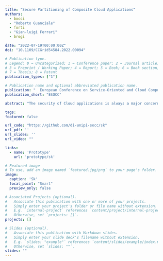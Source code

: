 ```yaml
---
title: "Secure Partitioning of Composite Cloud Applications"
authors:
  - bocci
  - "Roberto Guanciale"
  - forti
  - "Gian-luigi Ferrari"
  - brogi

date: "2022-07-19T00:00:00Z"
doi: "10.1109/CCGrid54584.2022.00094"

# Publication type.
# Legend: 0 = Uncategorized; 1 = Conference paper; 2 = Journal article;
# 3 = Preprint / Working Paper; 4 = Report; 5 = Book; 6 = Book section;
# 7 = Thesis; 8 = Patent
publication_types: ["1"]

# Publication name and optional abbreviated publication name.
publication: "	European Conference on Service-Oriented and Cloud Computing"
publication_short: "ESOCC"

abstract: "The security of Cloud applications is always a major concern for application developers and operators. Protecting their users’ data confidentiality requires methods to avoid leakage from vulnerable software and unreliable cloud providers. Recently, hardware-based technologies emerged in the Cloud setting to isolate applications from the privileged access of cloud providers. One of those technologies is the Separation Kernel which aims at isolating safely the software components of applications. In this article, we propose a declarative methodology supported by a running prototype to determine the partitioning of a Cloud multi-component application in order to allow its placement on a Separation Kernel. We employ information-flow security techniques to determine how to partition the application, and showcase the methodology and prototype over a motivating scenario from an IoT application deployed to a central Cloud."

tags:
featured: false

url_code: "https://github.com/di-unipi-socc/sk"
url_pdf: ''
url_slides: ''
url_video: ""

links:
  - name: 'Prototype'
    url: 'prototype/sk'

# Featured image
# To use, add an image named `featured.jpg/png` to your page's folder. 
image:
  caption: 'Sk'
  focal_point: "Smart"
  preview_only: false

# Associated Projects (optional).
#   Associate this publication with one or more of your projects.
#   Simply enter your project's folder or file name without extension.
#   E.g. `internal-project` references `content/project/internal-project/index.md`.
#   Otherwise, set `projects: []`.
projects: []

# Slides (optional).
#   Associate this publication with Markdown slides.
#   Simply enter your slide deck's filename without extension.
#   E.g. `slides: "example"` references `content/slides/example/index.md`.
#   Otherwise, set `slides: ""`.
slides: ""
---
```

